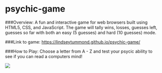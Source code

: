 # psychic-game

###Overview:
A fun and interactive game for web browsers built using HTML5, CSS, and JavaScript.
The game will tally wins, losses, guesses left, guesses so far with both an easy (5 guesses) and hard (10 guesses) mode.

###Link to game: https://lindseytummond.github.io/psychic-game/

###How to Play:
Choose a letter from A - Z and test your psycic ability to see if you can read a computers mind!

![](images/psychic-game-finished)
